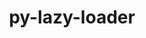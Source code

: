---
title: "py-lazy-loader"
layout: cache
categories: [package, develop-2024-05-12]
meta: {"versions": ["0.4"], "compilers": ["gcc@=11.1.0", "gcc@=11.4.0", "gcc@=9.4.0", "oneapi@=2024.0.0"], "oss": ["ubuntu20.04", "ubuntu22.04"], "platforms": ["linux"], "targets": ["neoverse_v1", "neoverse_v2", "ppc64le", "x86_64_v3"], "stacks": ["data-vis-sdk", "e4s", "e4s-neoverse-v2", "e4s-neoverse_v1", "e4s-oneapi", "e4s-power", "root"], "num_specs": 6, "num_specs_by_stack": {"root": 6, "e4s-power": 1, "data-vis-sdk": 1, "e4s-neoverse_v1": 1, "e4s-neoverse-v2": 1, "e4s": 1, "e4s-oneapi": 1}}
spec_details: [{"hash": "josfuboxd5ce6r6mthdjih3qwmen54e3", "compiler": "gcc@=9.4.0", "versions": ["0.4"], "os": "ubuntu20.04", "platform": "linux", "target": "ppc64le", "variants": ["build_system=python_pip"], "stacks": ["root", "e4s-power"], "size": "-", "tarball": "https://binaries.spack.io/releases/develop-2024-05-12/build_cache/linux-ubuntu20.04-ppc64le/gcc-9.4.0/py-lazy-loader-0.4/linux-ubuntu20.04-ppc64le-gcc-9.4.0-py-lazy-loader-0.4-josfuboxd5ce6r6mthdjih3qwmen54e3.spack"}, {"hash": "uzkqjwvrm2zce5hg5phn64elkvhbqc4w", "compiler": "gcc@=11.1.0", "versions": ["0.4"], "os": "ubuntu20.04", "platform": "linux", "target": "x86_64_v3", "variants": ["build_system=python_pip"], "stacks": ["root", "data-vis-sdk"], "size": "-", "tarball": "https://binaries.spack.io/releases/develop-2024-05-12/build_cache/linux-ubuntu20.04-x86_64_v3/gcc-11.1.0/py-lazy-loader-0.4/linux-ubuntu20.04-x86_64_v3-gcc-11.1.0-py-lazy-loader-0.4-uzkqjwvrm2zce5hg5phn64elkvhbqc4w.spack"}, {"hash": "vvvcu5ezyqptidzyrscavondlmc5ylye", "compiler": "gcc@=11.4.0", "versions": ["0.4"], "os": "ubuntu22.04", "platform": "linux", "target": "neoverse_v1", "variants": ["build_system=python_pip"], "stacks": ["e4s-neoverse_v1", "root"], "size": "-", "tarball": "https://binaries.spack.io/releases/develop-2024-05-12/build_cache/linux-ubuntu22.04-neoverse_v1/gcc-11.4.0/py-lazy-loader-0.4/linux-ubuntu22.04-neoverse_v1-gcc-11.4.0-py-lazy-loader-0.4-vvvcu5ezyqptidzyrscavondlmc5ylye.spack"}, {"hash": "sqpo6ru5hkcqcqvrefr4pgikej5wdpfg", "compiler": "gcc@=11.4.0", "versions": ["0.4"], "os": "ubuntu22.04", "platform": "linux", "target": "neoverse_v2", "variants": ["build_system=python_pip"], "stacks": ["e4s-neoverse-v2", "root"], "size": "-", "tarball": "https://binaries.spack.io/releases/develop-2024-05-12/build_cache/linux-ubuntu22.04-neoverse_v2/gcc-11.4.0/py-lazy-loader-0.4/linux-ubuntu22.04-neoverse_v2-gcc-11.4.0-py-lazy-loader-0.4-sqpo6ru5hkcqcqvrefr4pgikej5wdpfg.spack"}, {"hash": "grg7vajrnbukk6ueaialbnkd6g7cgtxu", "compiler": "gcc@=11.4.0", "versions": ["0.4"], "os": "ubuntu22.04", "platform": "linux", "target": "x86_64_v3", "variants": ["build_system=python_pip"], "stacks": ["root", "e4s"], "size": "-", "tarball": "https://binaries.spack.io/releases/develop-2024-05-12/build_cache/linux-ubuntu22.04-x86_64_v3/gcc-11.4.0/py-lazy-loader-0.4/linux-ubuntu22.04-x86_64_v3-gcc-11.4.0-py-lazy-loader-0.4-grg7vajrnbukk6ueaialbnkd6g7cgtxu.spack"}, {"hash": "o3ulv5bvldfzvj65j2l3qh4qx4mfkvkz", "compiler": "oneapi@=2024.0.0", "versions": ["0.4"], "os": "ubuntu22.04", "platform": "linux", "target": "x86_64_v3", "variants": ["build_system=python_pip"], "stacks": ["root", "e4s-oneapi"], "size": "-", "tarball": "https://binaries.spack.io/releases/develop-2024-05-12/build_cache/linux-ubuntu22.04-x86_64_v3/oneapi-2024.0.0/py-lazy-loader-0.4/linux-ubuntu22.04-x86_64_v3-oneapi-2024.0.0-py-lazy-loader-0.4-o3ulv5bvldfzvj65j2l3qh4qx4mfkvkz.spack"}]
---